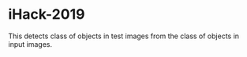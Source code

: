 # iHack-2019
This detects class of objects in test images from the class of objects in input images. 
